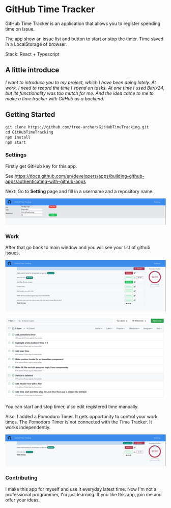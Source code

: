 # GitHub Time Tracker 

GitHub Time Tracker is an application that allows you to register spending time on Issue.

The app show an issue list and button to start or stop the timer. Time saved in a LocalStorage of browser.

Stack: React + Typescript

## A little introduce

*I want to introduce you to my project, which I have been doing lately.
At work, I need to record the time I spend on tasks. At one time I used Bitrix24, but its functionality was too mutch for me. And the idea came to me to make a time tracker with GitHub as a backend.*

## Getting Started

```
git clone https://github.com/free-archer/GitHubTimeTracking.git
cd GitHubTimeTracking
npm install
npm start
```

### Settings

Firstly get GitHub key for this app.

See https://docs.github.com/en/developers/apps/building-github-apps/authenticating-with-github-apps

Next: Go to **Setting** page and fill in a username and a repository name.

![Settings page](./screenshots/settings.png)

### Work

After that go back to main window and you will see your list of github issues.

![Main page](./screenshots/main.png)

![GitHub](./screenshots/github.png)

You can start and stop timer, also edit registered time manually. 

Also, I added a Pomodoro Timer. It gets opportunity to control your work times. The Pomodoro Timer is not connected with the Time Tracker. It works independently.

![Edit time](./screenshots/edit.png)

### Contributing

I make this app for myself and use it everyday latest time. Now I'm not a professional programmer, I'm just learning. If you like this app, join me and offer your ideas.
